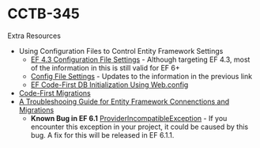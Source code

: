 CCTB-345
========

Extra Resources
- Using Configuration Files to Control Entity Framework Settings
  - [EF 4.3 Configuration File Settings](http://blogs.msdn.com/b/adonet/archive/2012/01/12/ef-4-3-configuration-file-settings.aspx) - Although targeting EF 4.3, most of the information in this is still valid for EF 6+
  - [Config File Settings](http://msdn.microsoft.com/en-gb/data/jj556606) - Updates to the information in the previous link
  - [EF Code-First DB Initialization Using Web.config](http://randypatterson.com/2011/11/ef-code-first-db-initialization-using-web-config/)
- [Code-First Migrations](http://msdn.microsoft.com/en-us/data/jj591621)
- [A Troubleshooing Guide for Entity Framework Connenctions and Migrations](http://odetocode.com/blogs/scott/archive/2012/08/15/a-troubleshooting-guide-for-entity-framework-connections-amp-migrations.aspx)
  - **Known Bug in EF 6.1** [ProviderIncompatibleException](https://entityframework.codeplex.com/workitem/2138) - If you encounter this exception in your project, it could be caused by this bug. A fix for this will be released in EF 6.1.1.

